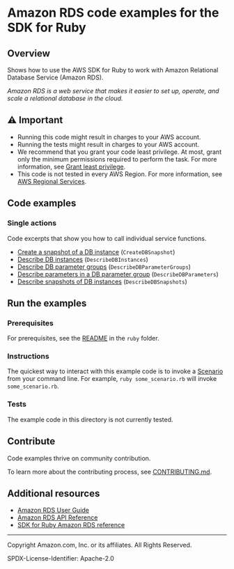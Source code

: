 <!--Generated by WRITEME on 2023-04-06 17:20:24.814592 (UTC)-->
# Amazon RDS code examples for the SDK for Ruby

## Overview

Shows how to use the AWS SDK for Ruby to work with Amazon Relational Database Service (Amazon RDS).

<!--custom.overview.start-->
<!--custom.overview.end-->

*Amazon RDS is a web service that makes it easier to set up, operate, and scale a relational database in the cloud.*

## ⚠ Important

* Running this code might result in charges to your AWS account.
* Running the tests might result in charges to your AWS account.
* We recommend that you grant your code least privilege. At most, grant only the minimum permissions required to perform the task. For more information, see [Grant least privilege](https://docs.aws.amazon.com/IAM/latest/UserGuide/best-practices.html#grant-least-privilege).
* This code is not tested in every AWS Region. For more information, see [AWS Regional Services](https://aws.amazon.com/about-aws/global-infrastructure/regional-product-services).

<!--custom.important.start-->
<!--custom.important.end-->

## Code examples
### Single actions

Code excerpts that show you how to call individual service functions.

* [Create a snapshot of a DB instance](create_snapshot.rb#L4) (`CreateDBSnapshot`)
* [Describe DB instances](list_instances.rb#L4) (`DescribeDBInstances`)
* [Describe DB parameter groups](list_parameter_groups.rb#L4) (`DescribeDBParameterGroups`)
* [Describe parameters in a DB parameter group](list_parameter_groups.rb#L4) (`DescribeDBParameters`)
* [Describe snapshots of DB instances](list_instance_snapshots.rb#L6) (`DescribeDBSnapshots`)

## Run the examples

### Prerequisites


For prerequisites, see the [README](../../README.md#Prerequisites) in the `ruby` folder.



<!--custom.prerequisites.start-->
<!--custom.prerequisites.end-->

### Instructions
<!--custom.instructions.start-->
The quickest way to interact with this example code is to invoke a [Scenario](#Scenarios) from your command line. For example, `ruby some_scenario.rb` will invoke `some_scenario.rb`.
<!--custom.instructions.end-->



### Tests
<!--custom.tests.start-->
The example code in this directory is not currently tested.

## Contribute
Code examples thrive on community contribution.

To learn more about the contributing process, see [CONTRIBUTING.md](../../../CONTRIBUTING.md).
<!--custom.tests.end-->

## Additional resources

* [Amazon RDS User Guide](https://docs.aws.amazon.com/AmazonRDS/latest/UserGuide/Welcome.html)
* [Amazon RDS API Reference](https://docs.aws.amazon.com/AmazonRDS/latest/APIReference/Welcome.html)
* [SDK for Ruby Amazon RDS reference](https://docs.aws.amazon.com/sdk-for-ruby/v3/api/Aws/Rds.html)

<!--custom.resources.start-->
<!--custom.resources.end-->

---

Copyright Amazon.com, Inc. or its affiliates. All Rights Reserved.

SPDX-License-Identifier: Apache-2.0